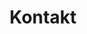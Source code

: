 ---
headline: ALS KUNSTTISCHLER MACHEN WIR IHRE TRÄUME BEIM INNENAUSBAU WAHR.
next:
  name: stellenangebote
  link: /careers/
title: Kontakt
description: ZEITGEMÄSSE UND MASSGEFERTIGTE HOLZ- UND SCHREINERARBEITEN.
_comments:
  next: the'next' link
  name: the text of the 'next' link
  link: where the 'next' link takes you
  title: for meta property='og:title'
  description: (optional) for meta property='og:description'
_hide_content: true
---